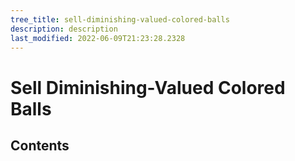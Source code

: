 ```yaml
---
tree_title: sell-diminishing-valued-colored-balls
description: description
last_modified: 2022-06-09T21:23:28.2328
---
```


# Sell Diminishing-Valued Colored Balls

## Contents
